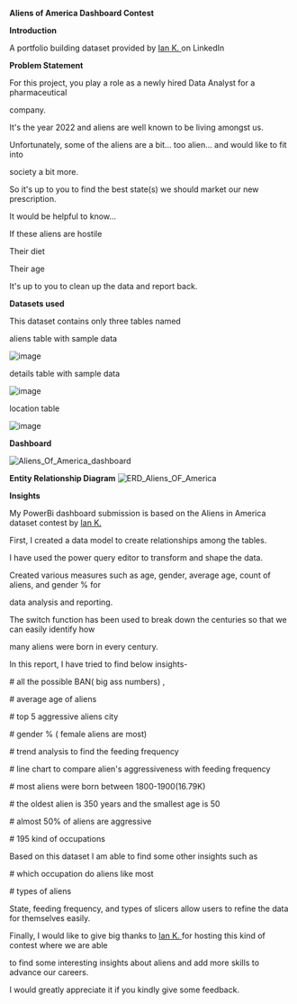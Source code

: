﻿

**Aliens of America Dashboard Contest**

**Introduction**

A portfolio building dataset provided by [Ian](https://www.linkedin.com/in/ian-klosowicz/)[ ](https://www.linkedin.com/in/ian-klosowicz/)[K.](https://www.linkedin.com/in/ian-klosowicz/)[ ](https://www.linkedin.com/in/ian-klosowicz/)on LinkedIn

**Problem Statement**

For this project, you play a role as a newly hired Data Analyst for a pharmaceutical

company.

It's the year 2022 and aliens are well known to be living amongst us.

Unfortunately, some of the aliens are a bit... too alien... and would like to fit into

society a bit more.

So it's up to you to find the best state(s) we should market our new prescription.

It would be helpful to know...

If these aliens are hostile

Their diet

Their age

It's up to you to clean up the data and report back.

**Datasets used**

This dataset contains only three tables named

aliens table with sample data

![image](https://user-images.githubusercontent.com/16399584/189459235-a0d5121a-762e-4d63-9262-3454cdec0604.png)


details table with sample data

![image](https://user-images.githubusercontent.com/16399584/189459283-939ac69d-4dd1-4093-8062-7bb15070cea8.png)


location table

![image](https://user-images.githubusercontent.com/16399584/189459320-bdfa3dc5-3853-4f12-95a5-1855e1c5cead.png)



**Dashboard**

![Aliens_Of_America_dashboard](https://user-images.githubusercontent.com/16399584/189458601-47ffe38f-b7ad-4611-90c1-bdd0bc6106c3.jpg)

**Entity Relationship Diagram**
![ERD_Aliens_OF_America](https://user-images.githubusercontent.com/16399584/189458640-9435c058-e887-4dbb-b5d5-c56afaca3900.jpg)

**Insights**

My PowerBi dashboard submission is based on the Aliens in America dataset contest by [Ian](https://www.linkedin.com/in/ACoAADabnt4BCGJzRxiQW_-qytWaZvX3CXv53Io)[ ](https://www.linkedin.com/in/ACoAADabnt4BCGJzRxiQW_-qytWaZvX3CXv53Io)[K.](https://www.linkedin.com/in/ACoAADabnt4BCGJzRxiQW_-qytWaZvX3CXv53Io)

First, I created a data model to create relationships among the tables.

I have used the power query editor to transform and shape the data.

Created various measures such as age, gender, average age, count of aliens, and gender % for

data analysis and reporting.

The switch function has been used to break down the centuries so that we can easily identify how

many aliens were born in every century.

In this report, I have tried to find below insights-

\# all the possible BAN( big ass numbers) ,

\# average age of aliens

\# top 5 aggressive aliens city

\# gender % ( female aliens are most)

\# trend analysis to find the feeding frequency

\# line chart to compare alien's aggressiveness with feeding frequency

\# most aliens were born between 1800-1900(16.79K)

\# the oldest alien is 350 years and the smallest age is 50

\# almost 50% of aliens are aggressive

\# 195 kind of occupations

Based on this dataset I am able to find some other insights such as

\# which occupation do aliens like most

\# types of aliens

State, feeding frequency, and types of slicers allow users to refine the data for themselves easily.

Finally, I would like to give big thanks to [Ian](https://www.linkedin.com/in/ACoAADabnt4BCGJzRxiQW_-qytWaZvX3CXv53Io)[ ](https://www.linkedin.com/in/ACoAADabnt4BCGJzRxiQW_-qytWaZvX3CXv53Io)[K.](https://www.linkedin.com/in/ACoAADabnt4BCGJzRxiQW_-qytWaZvX3CXv53Io)[ ](https://www.linkedin.com/in/ACoAADabnt4BCGJzRxiQW_-qytWaZvX3CXv53Io)for hosting this kind of contest where we are able

to find some interesting insights about aliens and add more skills to advance our careers.

I would greatly appreciate it if you kindly give some feedback.

